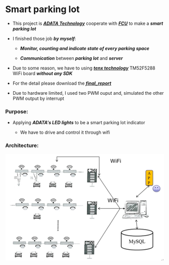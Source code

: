 # Smart parking lot

* This project is ***[ADATA Technology](https://www.adata.com/)*** cooperate with ***[FCU](http://www.fcu.edu.tw/wSite/mp?mp=1)*** to make a ***smart parking lot***

* I finished those job ***by myself***:

  * ***Monitor, counting  and indicate state of every parking space***
  
  * ***Communication*** between ***parking lot*** and ***server***

* Due to some reason, we have to using ***[tenx technology](https://www.tenx.com.tw/)*** TM52F5288 WiFi board ***without any SDK***

* For the detail please download the ***[final_report](https://github.com/ihunhh/Smart_parking_lot/raw/master/final_report.docx)***

* Due to hardware limited, I used two PWM ouput and, simulated the other PWM output by interrupt 

### Purpose:
  
* Applying ***ADATA's LED lights*** to be a smart parking lot indicator

  * We have to drive and control it through wifi
    
### Architecture:

![Architecture](/img/architecture.jpg)

  


